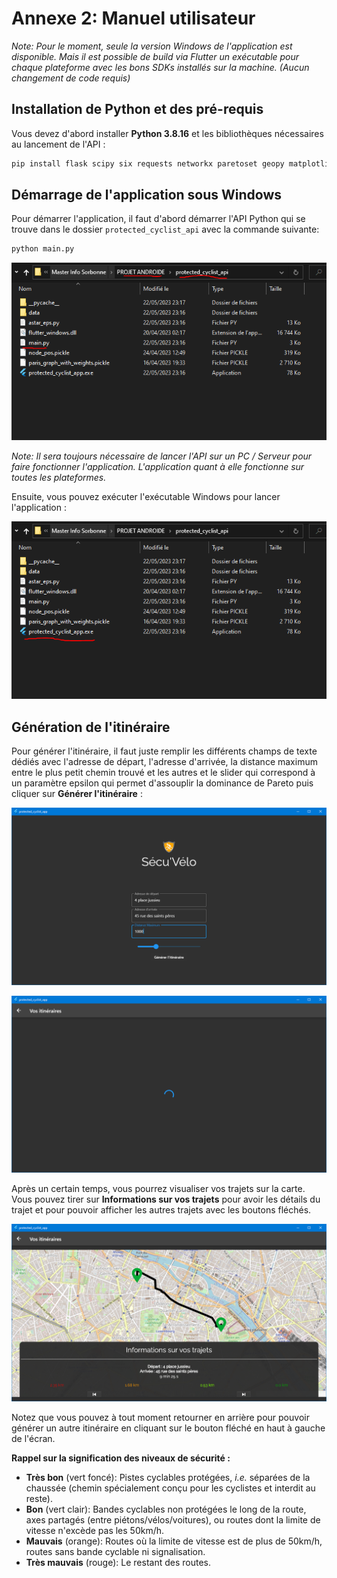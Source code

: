 # Annexe 2: Manuel utilisateur

*Note: Pour le moment, seule la version Windows de l'application est disponible. Mais il est possible de build via Flutter un exécutable pour chaque plateforme avec les bons SDKs installés sur la machine. (Aucun changement de code requis)*

## Installation de Python et des pré-requis

Vous devez d'abord installer **Python 3.8.16** et les bibliothèques nécessaires au lancement de l'API :

```bash
pip install flask scipy six requests networkx paretoset geopy matplotlib utm "pandas<2.0.0"
```

## Démarrage de l'application sous Windows

Pour démarrer l'application, il faut d'abord démarrer l'API Python qui se trouve dans le dossier `protected_cyclist_api` avec la commande suivante:

```bash
python main.py
```

![Emplacement du fichier API main.py](/images/image_2023-05-23_145654672.png)

*Note: Il sera toujours nécessaire de lancer l'API sur un PC / Serveur pour faire fonctionner l'application. L'application quant à elle fonctionne sur toutes les plateformes.*

Ensuite, vous pouvez exécuter l'exécutable Windows pour lancer l'application :

![Emplacement du fichier API main.py](images/image_2023-05-23_145758061.png)

## Génération de l'itinéraire

Pour générer l'itinéraire, il faut juste remplir les différents champs de texte dédiés avec l'adresse de départ, l'adresse d'arrivée, la distance maximum entre le plus petit chemin trouvé et les autres et le slider qui correspond à un paramètre epsilon qui permet d'assouplir la dominance de Pareto puis cliquer sur **Générer l'itinéraire** :

![Configuration de l'itinéraire souhaité](images/image_2023-05-23_152553120.png)

![Chargement lors de la génération de l'itinéraire](images/image_2023-05-23_152753838.png)

Après un certain temps, vous pourrez visualiser vos trajets sur la carte. Vous pouvez tirer sur **Informations sur vos trajets** pour avoir les détails du trajet et pour pouvoir afficher les autres trajets avec les boutons fléchés.

![Trajet affiché et liste de trajets](images/image_2023-05-23_153337982.png)

Notez que vous pouvez à tout moment retourner en arrière pour pouvoir générer un autre itinéraire en cliquant sur le bouton fléché en haut à gauche de l'écran.

**Rappel sur la signification des niveaux de sécurité :**
- **Très bon** (vert foncé): Pistes cyclables protégées, *i.e.* séparées de la chaussée (chemin spécialement conçu pour les cyclistes et interdit au reste).
- **Bon** (vert clair): Bandes cyclables non protégées le long de la route, axes partagés (entre piétons/vélos/voitures), ou routes dont la limite de vitesse n'excède pas les 50km/h.
- **Mauvais** (orange): Routes où la limite de vitesse est de plus de 50km/h, routes sans bande cyclable ni signalisation.
- **Très mauvais** (rouge): Le restant des routes.
